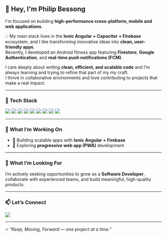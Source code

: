 ## 👋 Hey, I'm Philip Bessong

I'm focused on building **high-performance cross-platform, mobile and web applications**.

💡 My main stack lives in the **Ionic Angular + Capacitor + Firebase** ecosystem, and I like transforming innovative ideas into **clean, user-friendly apps**.  
Recently, I developed an Android fitness app featuring **Firestore**, **Google Authentication**, and **real-time push notifications (FCM)**.

I care deeply about writing **clean, efficient, and scalable code** and I’m always learning and trying to refine that part of my my craft.  
I thrive in collaborative environments and love contributing to projects that make a real impact.

---

### 🧰 Tech Stack
<p align="left">
  <img src="https://img.shields.io/badge/Ionic-3880FF?style=for-the-badge&logo=ionic&logoColor=white" />
  <img src="https://img.shields.io/badge/Angular-DD0031?style=for-the-badge&logo=angular&logoColor=white" />
  <img src="https://img.shields.io/badge/Capacitor-119EFF?style=for-the-badge&logo=capacitor&logoColor=white" />
  <img src="https://img.shields.io/badge/Firebase-FFCA28?style=for-the-badge&logo=firebase&logoColor=black" />
  <img src="https://img.shields.io/badge/TypeScript-3178C6?style=for-the-badge&logo=typescript&logoColor=white" />
  <img src="https://img.shields.io/badge/HTML5-E34F26?style=for-the-badge&logo=html5&logoColor=white" />
  <img src="https://img.shields.io/badge/CSS3-1572B6?style=for-the-badge&logo=css3&logoColor=white" />
  <img src="https://img.shields.io/badge/Android_Studio-3DDC84?style=for-the-badge&logo=androidstudio&logoColor=white" />
  <img src="https://img.shields.io/badge/Git-F05032?style=for-the-badge&logo=git&logoColor=white" />
</p>

---

### 🚀 What I’m Working On
- 🧩 Building scalable apps with **Ionic Angular + Firebase**
- 🧠 Exploring **progressive web app (PWA)** development

---

### 🌱 What I’m Looking For
I’m actively seeking opportunities to grow as a **Software Developer**,  
collaborate with experienced teams, and build meaningful, high-quality products.

---

### 📫 Let’s Connect
<p align="left">
  <a href="mailto:philipbessong@gmail.com">
    <img src="https://img.shields.io/badge/Email-D14836?style=for-the-badge&logo=gmail&logoColor=white" />
  </a>
</p>

---

⭐️ *“Keep, Moving, Forward — one project at a time.”*

<!--
**PhilipBessong/PhilipBessong** is a ✨ _special_ ✨ repository because its `README.md` (this file) appears on your GitHub profile.

Here are some ideas to get you started:

- 🔭 I’m currently working on ...
- 🌱 I’m currently learning ...
- 👯 I’m looking to collaborate on ...
- 🤔 I’m looking for help with ...
- 💬 Ask me about ...
- 📫 How to reach me: ...
- 😄 Pronouns: ...
- ⚡ Fun fact: ...
-->
